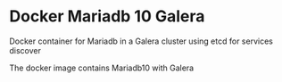 # Docker Mariadb 10 Galera
Docker container for Mariadb in a Galera cluster using etcd for services discover 

The docker image contains Mariadb10 with Galera
